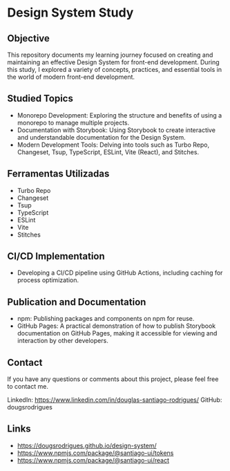 # Design System Study

## Objective

This repository documents my learning journey focused on creating and maintaining an effective Design System for front-end development. During this study, I explored a variety of concepts, practices, and essential tools in the world of modern front-end development.


## Studied Topics

  - Monorepo Development: Exploring the structure and benefits of using a monorepo to manage multiple projects.
  - Documentation with Storybook: Using Storybook to create interactive and understandable documentation for the Design System.
  - Modern Development Tools: Delving into tools such as Turbo Repo, Changeset, Tsup, TypeScript, ESLint, Vite (React), and Stitches.


## Ferramentas Utilizadas

  - Turbo Repo
  - Changeset
  - Tsup
  - TypeScript
  - ESLint
  - Vite
  - Stitches

## CI/CD Implementation

 - Developing a CI/CD pipeline using GitHub Actions, including caching for process optimization.

## Publication and Documentation

 - npm: Publishing packages and components on npm for reuse.
 - GitHub Pages: A practical demonstration of how to publish Storybook documentation on GitHub Pages, making it accessible for viewing and interaction by other developers.

## Contact

If you have any questions or comments about this project, please feel free to contact me.

LinkedIn: https://www.linkedin.com/in/douglas-santiago-rodrigues/
GitHub: dougsrodrigues

## Links

 - https://dougsrodrigues.github.io/design-system/ 
 - https://www.npmjs.com/package/@santiago-ui/tokens
 - https://www.npmjs.com/package/@santiago-ui/react
 